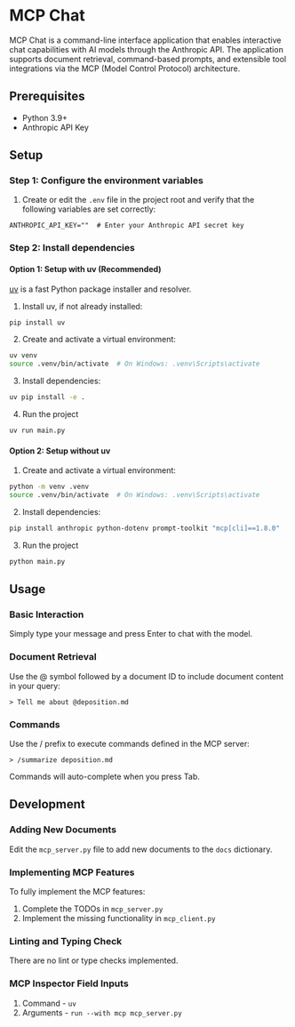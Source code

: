 # MCP Chat

MCP Chat is a command-line interface application that enables interactive chat capabilities with AI models through the Anthropic API. The application supports document retrieval, command-based prompts, and extensible tool integrations via the MCP (Model Control Protocol) architecture.

## Prerequisites

- Python 3.9+
- Anthropic API Key

## Setup

### Step 1: Configure the environment variables

1. Create or edit the `.env` file in the project root and verify that the following variables are set correctly:

```
ANTHROPIC_API_KEY=""  # Enter your Anthropic API secret key
```

### Step 2: Install dependencies

#### Option 1: Setup with uv (Recommended)

[uv](https://github.com/astral-sh/uv) is a fast Python package installer and resolver.

1. Install uv, if not already installed:

```bash
pip install uv
```

2. Create and activate a virtual environment:

```bash
uv venv
source .venv/bin/activate  # On Windows: .venv\Scripts\activate
```

3. Install dependencies:

```bash
uv pip install -e .
```

4. Run the project

```bash
uv run main.py
```

#### Option 2: Setup without uv

1. Create and activate a virtual environment:

```bash
python -m venv .venv
source .venv/bin/activate  # On Windows: .venv\Scripts\activate
```

2. Install dependencies:

```bash
pip install anthropic python-dotenv prompt-toolkit "mcp[cli]==1.8.0"
```

3. Run the project

```bash
python main.py
```

## Usage

### Basic Interaction

Simply type your message and press Enter to chat with the model.

### Document Retrieval

Use the @ symbol followed by a document ID to include document content in your query:

```
> Tell me about @deposition.md
```

### Commands

Use the / prefix to execute commands defined in the MCP server:

```
> /summarize deposition.md
```

Commands will auto-complete when you press Tab.

## Development

### Adding New Documents

Edit the `mcp_server.py` file to add new documents to the `docs` dictionary.

### Implementing MCP Features

To fully implement the MCP features:

1. Complete the TODOs in `mcp_server.py`
2. Implement the missing functionality in `mcp_client.py`

### Linting and Typing Check

There are no lint or type checks implemented.


### MCP Inspector Field Inputs

1. Command - `uv`
2. Arguments - `run --with mcp mcp_server.py`
